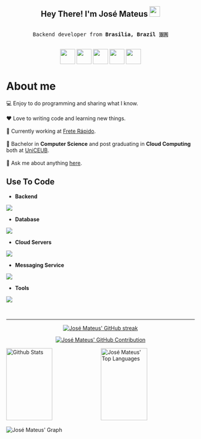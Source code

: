 <!-- Intro  -->
<h2 align="center">
  Hey There! I'm José Mateus
  <img src="https://media.giphy.com/media/hvRJCLFzcasrR4ia7z/giphy.gif" width="28">
</h2>

<!--
<p align="center">
  <a href="https://github.com/josemateuss"><img src="https://readme-typing-svg.herokuapp.com/?lines=Self%20Taught%20Programmer;Front%20End%20Developer;1.5%2B%20years%20of%20coding%20experience;Always%20learning%20new%20things&center=true&width=380&height=45"></a>
</p>
 -->

<!--
<h3 align="center">
        <samp>&gt; Hey There!, I am <b>José Mateus</b>
        </samp>
</h3>
-->

<p align="center"> 
  <samp>
    <br>
    Backend developer from <b>Brasilia, Brazil 🇧🇷</b>
    <br>
    <br>
  </samp>
</p>

<p align="center">
  <a href="https://linkedin.com/in/josemateuss" target="blank"><img src="https://go-skill-icons.vercel.app/api/icons?i=linkedin" height=40 withd=40 /></a>
  <a href="https://github.com/josemateuss" target="blank"><img src="https://go-skill-icons.vercel.app/api/icons?i=github" height=40 withd=40 /></a>
  <a href="mailto:mateus.18.santos@gmail.com" target="blank"><img src="https://go-skill-icons.vercel.app/api/icons?i=gmail" height=40 withd=40 /></a>
  <a href="https://instagram.com/josemateus95" target="blank"><img src="https://go-skill-icons.vercel.app/api/icons?i=instagram" height=40 withd=40 /></a>
  <a href="https://www.youtube.com/@jm.pelomundo" target="blank"><img src="https://go-skill-icons.vercel.app/api/icons?i=youtube" height=40 withd=40 /></a>
<!-- <a href="https://linkedin.com/in/josemateuss" target="_blank">
 <img src="https://img.shields.io/badge/LinkedIn-0077B5?style=for-the-badge&logo=linkedin&logoColor=white" alt="josemateuss"/>
</a> -->
<!-- <a href="https://dev.to/josemateuss" target="_blank">
 <img src="https://img.shields.io/badge/dev.to-0A0A0A?style=for-the-badge&logo=dev.to&logoColor=white" alt="josemateuss" />
</a> -->
<!-- <a href="https://twitter.com/josemateus95" target="_blank">
 <img src="https://img.shields.io/badge/Twitter-1DA1F2?style=for-the-badge&logo=twitter&logoColor=white" />
</a> -->
<!-- <a href="https://instagram.com/josemateus95" target="_blank">
 <img src="https://img.shields.io/badge/Instagram-fe4164?style=for-the-badge&logo=instagram&logoColor=white" alt="josemateuss" />
</a> -->
<!-- <a href="https://facebook.com/josemateus95" target="_blank">
 <img src="https://img.shields.io/badge/Facebook-20BEFF?&style=for-the-badge&logo=facebook&logoColor=white" alt="josemateuss"  />
</a> -->
<!-- <a href = "mailto:mateus.18.santos@gmail.com" target="_blank">
 <img src="https://img.shields.io/badge/-Gmail-%23333?style=for-the-badge&logo=gmail&logoColor=white" alt="josemateuss"  />
</a> -->
<!-- <a href="https://www.youtube.com/@jm.pelomundo" target="_blank">
 <img src="https://img.shields.io/badge/Youtube-FF0000?&style=for-the-badge&logo=youtube&logoColor=white" alt="josemateuss"  />
</a> -->

<!-- About Section -->

# About me

💻️ Enjoy to do programming and sharing what I know.<br/><br/>
❤️ Love to writing code and learning new things.<br/><br/>
🏢 Currently working at [Frete Rápido](https://www.freterapido.com.br/).<br/><br/>
🏫 Bachelor in **Computer Science** and post graduating in **Cloud Computing** both at [UniCEUB](https://www.uniceub.br/).<br/><br/>
💬 Ask me about anything [here](https://github.com/josemateuss/josemateuss/issues).
<br/>

## Use To Code

<!--
https://github.com/LelouchFR/skill-icons
-->

- **Backend**

<p align="left">
  <a href="https://github.com/LelouchFR/skill-icons">
    <img src="https://go-skill-icons.vercel.app/api/icons?i=go,ruby,rails,nodejs,nestjs,graphql&perline=8" />
  </a>
</p>

- **Database**

<p align="left">
  <a href="https://github.com/LelouchFR/skill-icons">
    <img src="https://go-skill-icons.vercel.app/api/icons?i=mongodb,mysql,postgresql,redis,elasticsearch" />
  </a>
</p>

- **Cloud Servers**

<p align="left">
  <a href="https://github.com/LelouchFR/skill-icons">
    <img src="https://go-skill-icons.vercel.app/api/icons?i=aws" />
  </a>
</p>

- **Messaging Service**

<p align="left">
  <a href="https://github.com/LelouchFR/skill-icons">
    <img src="https://go-skill-icons.vercel.app/api/icons?i=rabbitmq" />
  </a>
</p>

- **Tools**

<p align="left">
  <a href="https://github.com/LelouchFR/skill-icons">
    <img src="https://go-skill-icons.vercel.app/api/icons?i=git,github,docker,kubernetes,githubactions,goland,rubymine,datagrip,webstorm,postman,linux,bash,sentry,mermaid&perline=7" />
  </a>
</p>

<br/>

<!-- <p align="left">
  <a href="https://github.com/josemateuss?tab=repositories" target="_blank"><img alt="All Repositories" title="All Repositories" src="https://img.shields.io/badge/-All%20Repos-2962FF?style=for-the-badge&logo=koding&logoColor=white"/></a>
</p> -->

<hr/>

<p align="center">
  <a href="https://github.com/josemateuss">
    <img src="https://github-readme-streak-stats.herokuapp.com/?user=josemateuss&theme=radical&border=7F3FBF&background=0D1117" alt="José Mateus' GitHub streak"/>
  </a>
</p>

<p align="center">
  <a href="https://github.com/josemateuss">
    <img src="https://github-profile-summary-cards.vercel.app/api/cards/profile-details?username=josemateuss&theme=radical" alt="José Mateus' GitHub Contribution"/>
  </a>
</p>

<a> 
    <a href="https://github.com/josemateuss"><img alt=" Github Stats" src="https://denvercoder1-github-readme-stats.vercel.app/api?username=josemateuss&show_icons=true&count_private=true&theme=react&border_color=7F3FBF&bg_color=0D1117&title_color=F85D7F&icon_color=F8D866" height="192px" width="49.5%"/></a>
  <a href="https://github.com/josemateuss"><img alt="José Mateus' Top Languages" src="https://denvercoder1-github-readme-stats.vercel.app/api/top-langs/?username=josemateuss&langs_count=8&layout=compact&theme=react&border_color=7F3FBF&bg_color=0D1117&title_color=F85D7F&icon_color=F8D866" height="192px" width="49.5%"/></a>
  <br/>
</a>


![José Mateus' Graph](https://github-readme-activity-graph.vercel.app/graph?username=josemateuss&custom_title=José%20Mateus'%20GitHub%20Activity%20Graph&bg_color=0D1117&color=7F3FBF&line=7F3FBF&point=7F3FBF&area_color=FFFFFF&title_color=FFFFFF&area=true)
